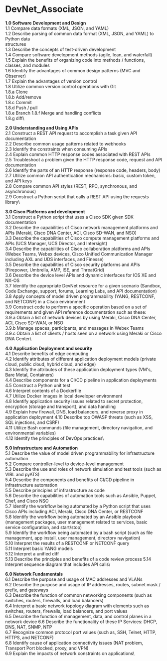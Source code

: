 # DevNet_Associate

**1.0 Software Development and Design**\
  1.1 Compare data formats (XML, JSON, and YAML)\
  1.2 Describe parsing of common data format (XML, JSON, and YAML) to Python data  
  structures\
  1.3 Describe the concepts of test-driven development\
  1.4 Compare software development methods (agile, lean, and waterfall)\
  1.5 Explain the benefits of organizing code into methods / functions, classes, and modules\
  1.6 Identify the advantages of common design patterns (MVC and Observer)\
  1.7 Explain the advantages of version control\
  1.8 Utilize common version control operations with Git\
    1.8.a Clone\
    1.8.b Add/remove\
    1.8.c Commit\
    1.8.d Push / pull\
    1.8.e Branch
    1.8.f Merge and handling conflicts\
    1.8.g diff\

**2.0 Understanding and Using APIs**\
  2.1 Construct a REST API request to accomplish a task given API documentation\
  2.2 Describe common usage patterns related to webhooks\
  2.3 Identify the constraints when consuming APIs\
  2.4 Explain common HTTP response codes associated with REST APIs\
  2.5 Troubleshoot a problem given the HTTP response code, request and API documentation\
  2.6 Identify the parts of an HTTP response (response code, headers, body)\
  2.7 Utilize common API authentication mechanisms: basic, custom token, and API keys\
  2.8 Compare common API styles (REST, RPC, synchronous, and asynchronous)\
  2.9 Construct a Python script that calls a REST API using the requests library\

**3.0 Cisco Platforms and development**\
  3.1 Construct a Python script that uses a Cisco SDK given SDK documentation\
  3.2 Describe the capabilities of Cisco network management platforms and APIs (Meraki,
  Cisco DNA Center, ACI, Cisco SD-WAN, and NSO)\
  3.3 Describe the capabilities of Cisco compute management platforms and APIs (UCS
  Manager, UCS Director, and Intersight)\
  3.4 Describe the capabilities of Cisco collaboration platforms and APIs (Webex Teams,
  Webex devices, Cisco Unified Communication Manager including AXL and UDS
  interfaces, and Finesse)\
  3.5 Describe the capabilities of Cisco security platforms and APIs (Firepower, Umbrella,
  AMP, ISE, and ThreatGrid)\
  3.6 Describe the device level APIs and dynamic interfaces for IOS XE and NX-OS\
  3.7 Identify the appropriate DevNet resource for a given scenario (Sandbox, Code Exchange,
  support, forums, Learning Labs, and API documentation)\
  3.8 Apply concepts of model driven programmability (YANG, RESTCONF, and NETCONF) in a
  Cisco environment\
  3.9 Construct code to perform a specific operation based on a set of requirements and given
  API reference documentation such as these:\
    3.9.a Obtain a list of network devices by using Meraki, Cisco DNA Center, ACI, Cisco
SD-WAN, or NSO\
    3.9.b Manage spaces, participants, and messages in Webex Teams\
    3.9.c Obtain a list of clients / hosts seen on a network using Meraki or Cisco DNA
Center\

**4.0 Application Deployment and security**\
  4.1 Describe benefits of edge computing\
  4.2 Identify attributes of different application deployment models (private cloud, public
  cloud, hybrid cloud, and edge)\
  4.3 Identify the attributes of these application deployment types (VM's, Bare Metal, Containers)\
  4.4 Describe components for a CI/CD pipeline in application deployments\
  4.5 Construct a Python unit test\
  4.6 Interpret contents of a Dockerfile\
  4.7 Utilize Docker images in local developer environment\
  4.8 Identify application security issues related to secret protection, encryption (storage and transport), and data handling\
  4.9 Explain how firewall, DNS, load balancers, and reverse proxy in application deployment 4.10 Describe top OWASP threats (such as XSS, SQL injections, and CSRF)\
  4.11 Utilize Bash commands (file management, directory navigation, and environmental
  variables)\
  4.12 Identify the principles of DevOps practices\

**5.0 Infrastructure and Automation**\
  5.1 Describe the value of model driven programmability for infrastructure automation\
  5.2 Compare controller-level to device-level management\
  5.3 Describe the use and roles of network simulation and test tools (such as VIRL and pyATS)\
  5.4 Describe the components and benefits of CI/CD pipeline in infrastructure automation\
  5.5 Describe principles of infrastructure as code\
  5.6 Describe the capabilities of automation tools such as Ansible, Puppet, Chef, and Cisco
  NSO\
  5.7 Identify the workflow being automated by a Python script that uses Cisco APIs including
  ACI, Meraki, Cisco DNA Center, or RESTCONF\
  5.8 Identify the workflow being automated by an Ansible playbook (management packages,
  user management related to services, basic service configuration, and start/stop)\
  5.9 Identify the workflow being automated by a bash script (such as file management, app
  install, user management, directory navigation)\
  5.10 Interpret the results of a RESTCONF or NETCONF query\
  5.11 Interpret basic YANG models\
  5.12 Interpret a unified diff\
  5.13 Describe the principles and benefits of a code review process 5.14 Interpret sequence diagram that includes API calls\

**6.0 Network Fundamentals**\
  6.1 Describe the purpose and usage of MAC addresses and VLANs\
  6.2 Describe the purpose and usage of IP addresses, routes, subnet mask / prefix, and
  gateways\
  6.3 Describe the function of common networking components (such as switches, routers,
  firewalls, and load balancers)\
  6.4 Interpret a basic network topology diagram with elements such as switches, routers,
  firewalls, load balancers, and port values\
  6.5 Describe the function of management, data, and control planes in a network device 6.6 Describe the functionality of these IP Services: DHCP, DNS, NAT, SNMP, NTP\
  6.7 Recognize common protocol port values (such as, SSH, Telnet, HTTP, HTTPS, and
  NETCONF)\
  6.8 Identify cause of application connectivity issues (NAT problem, Transport Port blocked,
  proxy, and VPN)\
  6.9 Explain the impacts of network constraints on applications\
